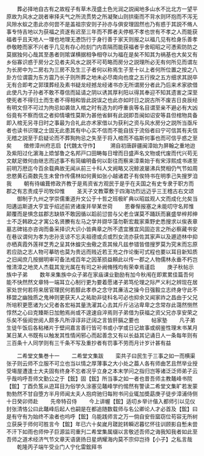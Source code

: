 <!-- { "loadSidebar": true } -->
　　葬必择地自古有之故程子有草木茂盛土色光润之説闽地多山水不比北方一望平原故为风水之説者审择夫气之所流贯势之所凝聚山则拱衞而不背水则环抱而不泻无风隙水蚁之患此亦何尝不是盖祖宗安则子孙亦与俱安理固然也乃有惑于其説不脩人事专恃吉地以为获福之资遂有迟至三年而不葬者夫停柩不孝也世有不孝之人而能获福者乎且天地人一理也地理无慿饬行于身行善于家天则报之以福几见有检身乐善孝恭敬睦而家不兴者乎几见有存心险刻门内乖隔而能获福者乎舍昭昭之可慿索防防之莫据独何心哉其至愚者则隂谋横据相争相夺以为福在是矣不知其为祸基也大矣又有乡俗寡识惑于房分之见者夫风水之説不可苟略而房分之説理所必无有何所见而谓左为长房中为二房右为三房不及生三子者何以称焉生子至十以上者何所位置之按之八卦方位谓震为东方震乃长子则所葬之地未必尽南向也度之五行揆之五方细求其説卒无有合即考之郭璞葬经及素书疑龙经撼龙经诸书亦无所谓房分者此乃后来术家欲借此使凡为子孙者不敢不尊信而延请之阴以诱其厚利阳以得其奉迎不知其遗害之深至使死者不得归土而生者不得相和皆此説误之也此亦如时日之説古所不废吉日良辰经有明文但不可过为拘忌如袭敛入棺之时有造为的呼重丧等名目谓至亲不避必有大凶俗竟有不察而信之者抑情壊性莫斯为甚他省鲜有此説即吾闽如诏安等县但棺物具备即入棺无另寻日时之事最为合礼此亦术家借以为获利之资与风水房分之説所当亟斥者也读书识理之士固无此患其有中心实不信而不能自拔于流俗者曰宁可信其有夫信无稽之説至于启疑论而不葬狥拘忌之失至于将入棺而不临斯何事也而可信乎惑之至矣
　　徴修漳州府志启【代魏太守作】
　　溯自初唐辟疆闽漳始为屏翰之重地迨及紫阳过化濵海上嫓邹鲁之名邦戸口田畴每日增而日盛声名文物或代废而代兴苟无文献足徴何由继志而述事不有简编明备何以彰往而察来漳乘始于有宋淳熙成书递至前明万厯迄今百余载典故无闻从前三十科人文阙略又况鲸波屡沸兵燹相仍气节如周忠愍黄石斋数先生未曾作传儒林如何黄如张小越诸君子有俟特书在明季己失搜罗洎我
　　朝有待编葺修政齐教于是焉资省方观民于是乎在夫国之有史专隶于职方而郡之有志责成乎司牧仰惟
　　圣天子文教覃敷于四海功烈远迈乎三王稽古右文颂
　　御制于九州之学崇儒重道升文公于十哲之班极旷典以昭兹观人文而成化允矣当阳遘运斯道大亨宜乎绍述前贤诸废并举某世荷
　　恩眷惭报塞之未能叨守名邦惟颠覆而是惧念兹郡志缺轶不敢因循以蹈前愆尝与父老佥谋莫不踊跃而襄盛举梓邦绅士不乏韩欧之才寓公名贤賸有左马之学并撷华藻勿靳宏裁家乘野史悉搜求以俟表章墓志碑铭亦咨询而备采择识大识小皆典章之所不遗宜雅宜风固迩言之所必察藏书安在巷议谓何为孝为忠孙支谅不忘夫祖德或贞或烈女流亦获佐其家声以及遯迹林中抑亦栖真霞外莲祥芝秀之呈其休蝗灾虫儆之乖其候凡兹参错皆借搜罗莫为究末而忘原若应劭之志人物可摹昉也莫为贵远而贱近若王充之作论衡可式程也要以耳目新知质之旧闻庶几按据明审可备法戒百年之因革损益頼此以传一郡之人物儒林永垂不朽岂惟清漳之地灵人杰载其宠光属在有司之补阙脩残均有荣幸焉谨启
　　庚子秋帖示族中子弟
　　数年来集族中众子弟在家庙课业勤励有加今秋闱在即累累佳篇吾何能不快然然文章特一端耳立心制行更为要着愿诸子弟笃伦理之际严义利之辨现在居家处世何若将来居官理民何若醇此孝恭之念守其亷洁之操今日强毅立志终身守此不移盟之幽独质之鬼神则更获天人之祐助非徒科名可必也抑余又闻家祚之昌由于父兄所培积更愿诸为父兄者各宏裕其量洗濯其心去其斤斤沾沾卑卑之念常存此蔼然恻然惇然之心曰克臻斯日加勉焉尚或不遑速自淬焉则子弟借为获福之资父兄亦享安荣之乐矣不佞阅世阅人颇多凡所谆谆非迂阔之言皆肝膈之要也
　　帖家塾
　　凡子弟生徒午饭后各粘楮片于壁间嘉言善行皆可书或小学或日记故事或纲鉴性理末书某月某日某人书既有以触发其性情闲邪心而起善念又有以长益其记诵日人一条每年则有三百条十人同学则有三千条不写及重抄者有罚事不劳而月计岁计甚有益













　　二希堂文集巻十一
　　二希堂文集跋
　　栾共子曰民生于三事之如一而横渠张子则云师不立服不可立也当以情之厚薄事之大小处之葢人各有师曲艺且然举业授受塲屋遭逢士大夫固有终身不忘者况乎立身之本末学问之指归岂等诸泛泛师弟子云乎哉呜呼吾师文勤公之于【鋐】固【鋐】所当事之如一者也昔吾师主教鼇峰书院【鋐】丁酉负笈从逰耳目为俗学久涂塞见鼇峰学约惕然有警读二希堂文集旷若发蒙勃勃然不甘自堕方半月师闻太夫人抱疴驰归每附书问业辄加奬勗庚子徒步漳浦侍侧十日癸卯师赴
　　先帝特召侍
　　今上讲幄【鋐】适叨乡举计偕入都师引以见仪封张清恪公曰此鼇峰后起人也嗣是在都追随数载师与名公卿论人才必首及【鋐】曰是有守有为始终不渝者也呜呼【鋐】乌能践师言之万一倘自安呰窳窃位苟容无所树立获戾于师何可胜言今【鋐】年已六十矣嵗月蹉跎转瞬迟暮忆怀往训顾影自慙未尝不汗下如雨也师仲子巨源监司重刋二希堂集属缀以言敬述吾师之诲我知我者如此至吾师之道术经济气节文章天语褒扬日星炳耀海内莫不宗仰岂待【小子】之私言哉
　　乾隆丙子端午受业门人宁化雷鋐拜书









